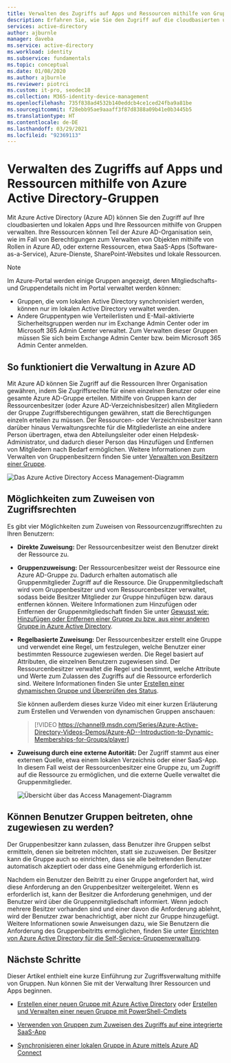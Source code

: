 ```yaml
---
title: Verwalten des Zugriffs auf Apps und Ressourcen mithilfe von Gruppen – Azure AD
description: Erfahren Sie, wie Sie den Zugriff auf die cloudbasierten und lokalen Apps und auf die Ressourcen Ihrer Organisation mithilfe von Azure Active Directory-Gruppen verwalten.
services: active-directory
author: ajburnle
manager: daveba
ms.service: active-directory
ms.workload: identity
ms.subservice: fundamentals
ms.topic: conceptual
ms.date: 01/08/2020
ms.author: ajburnle
ms.reviewer: piotrci
ms.custom: it-pro, seodec18
ms.collection: M365-identity-device-management
ms.openlocfilehash: 735f838ad4532b140eddcb4ce1ced24fba9a81be
ms.sourcegitcommit: f28ebb95ae9aaaff3f87d8388a09b41e0b3445b5
ms.translationtype: HT
ms.contentlocale: de-DE
ms.lasthandoff: 03/29/2021
ms.locfileid: "92369113"
---
```

# <a name="manage-app-and-resource-access-using-azure-active-directory-groups"></a>Verwalten des Zugriffs auf Apps und Ressourcen mithilfe von Azure Active Directory-Gruppen
Mit Azure Active Directory (Azure AD) können Sie den Zugriff auf Ihre cloudbasierten und lokalen Apps und Ihre Ressourcen mithilfe von Gruppen verwalten. Ihre Ressourcen können Teil der Azure AD-Organisation sein, wie im Fall von Berechtigungen zum Verwalten von Objekten mithilfe von Rollen in Azure AD, oder externe Ressourcen, etwa SaaS-Apps (Software-as-a-Service), Azure-Dienste, SharePoint-Websites und lokale Ressourcen.

>[!NOTE]
> Im Azure-Portal werden einige Gruppen angezeigt, deren Mitgliedschafts- und Gruppendetails nicht im Portal verwaltet werden können:
>
> - Gruppen, die vom lokalen Active Directory synchronisiert werden, können nur im lokalen Active Directory verwaltet werden.
> - Andere Gruppentypen wie Verteilerlisten und E-Mail-aktivierte Sicherheitsgruppen werden nur im Exchange Admin Center oder im Microsoft 365 Admin Center verwaltet. Zum Verwalten dieser Gruppen müssen Sie sich beim Exchange Admin Center bzw. beim Microsoft 365 Admin Center anmelden.

## <a name="how-access-management-in-azure-ad-works"></a>So funktioniert die Verwaltung in Azure AD

Mit Azure AD können Sie Zugriff auf die Ressourcen Ihrer Organisation gewähren, indem Sie Zugriffsrechte für einen einzelnen Benutzer oder eine gesamte Azure AD-Gruppe erteilen. Mithilfe von Gruppen kann der Ressourcenbesitzer (oder Azure AD-Verzeichnisbesitzer) allen Mitgliedern der Gruppe Zugriffsberechtigungen gewähren, statt die Berechtigungen einzeln erteilen zu müssen. Der Ressourcen- oder Verzeichnisbesitzer kann darüber hinaus Verwaltungsrechte für die Mitgliederliste an eine andere Person übertragen, etwa den Abteilungsleiter oder einen Helpdesk-Administrator, und dadurch dieser Person das Hinzufügen und Entfernen von Mitgliedern nach Bedarf ermöglichen. Weitere Informationen zum Verwalten von Gruppenbesitzern finden Sie unter [Verwalten von Besitzern einer Gruppe](active-directory-accessmanagement-managing-group-owners.md).

![Das Azure Active Directory Access Management-Diagramm](./media/active-directory-manage-groups/active-directory-access-management-works.png)

## <a name="ways-to-assign-access-rights"></a>Möglichkeiten zum Zuweisen von Zugriffsrechten

Es gibt vier Möglichkeiten zum Zuweisen von Ressourcenzugriffsrechten zu Ihren Benutzern:

- **Direkte Zuweisung:** Der Ressourcenbesitzer weist den Benutzer direkt der Ressource zu.

- **Gruppenzuweisung:** Der Ressourcenbesitzer weist der Ressource eine Azure AD-Gruppe zu. Dadurch erhalten automatisch alle Gruppenmitglieder Zugriff auf die Ressource. Die Gruppenmitgliedschaft wird vom Gruppenbesitzer und vom Ressourcenbesitzer verwaltet, sodass beide Besitzer Mitglieder zur Gruppe hinzufügen bzw. daraus entfernen können. Weitere Informationen zum Hinzufügen oder Entfernen der Gruppenmitgliedschaft finden Sie unter [Gewusst wie: Hinzufügen oder Entfernen einer Gruppe zu bzw. aus einer anderen Gruppe in Azure Active Directory](active-directory-groups-membership-azure-portal.md). 

- **Regelbasierte Zuweisung:** Der Ressourcenbesitzer erstellt eine Gruppe und verwendet eine Regel, um festzulegen, welche Benutzer einer bestimmten Ressource zugewiesen werden. Die Regel basiert auf Attributen, die einzelnen Benutzern zugewiesen sind. Der Ressourcenbesitzer verwaltet die Regel und bestimmt, welche Attribute und Werte zum Zulassen des Zugriffs auf die Ressource erforderlich sind. Weitere Informationen finden Sie unter [Erstellen einer dynamischen Gruppe und Überprüfen des Status](../enterprise-users/groups-create-rule.md).

    Sie können außerdem dieses kurze Video mit einer kurzen Erläuterung zum Erstellen und Verwenden von dynamischen Gruppen anschauen:

    >[!VIDEO https://channel9.msdn.com/Series/Azure-Active-Directory-Videos-Demos/Azure-AD--Introduction-to-Dynamic-Memberships-for-Groups/player]

- **Zuweisung durch eine externe Autorität:** Der Zugriff stammt aus einer externen Quelle, etwa einem lokalen Verzeichnis oder einer SaaS-App. In diesem Fall weist der Ressourcenbesitzer eine Gruppe zu, um Zugriff auf die Ressource zu ermöglichen, und die externe Quelle verwaltet die Gruppenmitglieder.

   ![Übersicht über das Access Management-Diagramm](./media/active-directory-manage-groups/access-management-overview.png)

## <a name="can-users-join-groups-without-being-assigned"></a>Können Benutzer Gruppen beitreten, ohne zugewiesen zu werden?
Der Gruppenbesitzer kann zulassen, dass Benutzer ihre Gruppen selbst ermitteln, denen sie beitreten möchten, statt sie zuzuweisen. Der Besitzer kann die Gruppe auch so einrichten, dass sie alle beitretenden Benutzer automatisch akzeptiert oder dass eine Genehmigung erforderlich ist.

Nachdem ein Benutzer den Beitritt zu einer Gruppe angefordert hat, wird diese Anforderung an den Gruppenbesitzer weitergeleitet. Wenn es erforderlich ist, kann der Besitzer die Anforderung genehmigen, und der Benutzer wird über die Gruppenmitgliedschaft informiert. Wenn jedoch mehrere Besitzer vorhanden sind und einer davon die Anforderung ablehnt, wird der Benutzer zwar benachrichtigt, aber nicht zur Gruppe hinzugefügt. Weitere Informationen sowie Anweisungen dazu, wie Sie Benutzern die Anforderung des Gruppenbeitritts ermöglichen, finden Sie unter [Einrichten von Azure Active Directory für die Self-Service-Gruppenverwaltung](../enterprise-users/groups-self-service-management.md).

## <a name="next-steps"></a>Nächste Schritte
Dieser Artikel enthielt eine kurze Einführung zur Zugriffsverwaltung mithilfe von Gruppen. Nun können Sie mit der Verwaltung Ihrer Ressourcen und Apps beginnen.

- [Erstellen einer neuen Gruppe mit Azure Active Directory](active-directory-groups-create-azure-portal.md) oder [Erstellen und Verwalten einer neuen Gruppe mit PowerShell-Cmdlets](../enterprise-users/groups-settings-v2-cmdlets.md)

- [Verwenden von Gruppen zum Zuweisen des Zugriffs auf eine integrierte SaaS-App](../enterprise-users/groups-saasapps.md)

- [Synchronisieren einer lokalen Gruppe in Azure mittels Azure AD Connect](../hybrid/whatis-hybrid-identity.md)
